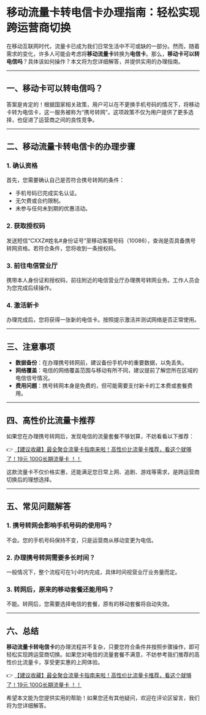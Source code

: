 # 移动流量卡转电信卡办理指南：轻松实现跨运营商切换

在移动互联网时代，流量卡已成为我们日常生活中不可或缺的一部分。然而，随着需求的变化，许多人可能会考虑将**移动流量卡**转换为**电信卡**。那么，**移动卡可以转电信吗**？具体该如何操作？本文将为您详细解答，并提供实用的办理指南。

---

## 一、移动卡可以转电信吗？

答案是肯定的！根据国家相关政策，用户可以在不更换手机号码的情况下，将移动卡转为电信卡，这一服务被称为“携号转网”。这项政策不仅为用户提供了更多选择，也促进了运营商之间的良性竞争。

---

## 二、移动流量卡转电信卡的办理步骤

### 1. 确认资格
首先，您需要确认自己是否符合携号转网的条件：
- 手机号码已完成实名认证。
- 无欠费或合约限制。
- 未参与任何未到期的优惠活动。

### 2. 获取授权码
发送短信“CXXZ#姓名#身份证号”至移动客服号码（10086），查询是否具备携号转网资格。若符合条件，您将收到一条授权码。

### 3. 前往电信营业厅
携带本人身份证和授权码，前往附近的电信营业厅办理携号转网业务。工作人员会为您完成后续操作。

### 4. 激活新卡
办理完成后，您将获得一张新的电信卡。按照提示激活并测试网络是否正常使用。

---

## 三、注意事项
- **数据备份**：在办理携号转网前，建议备份手机中的重要数据，以免丢失。
- **网络覆盖**：电信的网络覆盖范围与移动有所不同，建议提前了解您所在区域的电信信号情况。
- **费用问题**：携号转网本身是免费的，但可能需要支付新卡的工本费或套餐费用。

---

## 四、高性价比流量卡推荐

如果您在办理携号转网后，发现电信的流量套餐不够划算，不妨看看以下推荐：

👉 [【建议收藏】最全聚合流量卡指南来啦！高性价比流量卡推荐，看这个就够了！19元 100G长期流量卡 ！！](https://bit.ly/Liuliangka)

这款流量卡不仅价格实惠，还能满足您日常上网、追剧、游戏等需求，是跨运营商切换后的理想选择。

---

## 五、常见问题解答

### 1. 携号转网会影响手机号码的使用吗？
不会。您的手机号码保持不变，只是运营商从移动变更为电信。

### 2. 办理携号转网需要多长时间？
一般情况下，整个流程可在1小时内完成，具体时间视营业厅业务量而定。

### 3. 转网后，原来的移动套餐还能用吗？
不能。转网后，您需要选择电信的套餐，原有的移动套餐将自动失效。

---

## 六、总结

**移动流量卡转电信卡**的办理流程并不复杂，只要您符合条件并按照步骤操作，即可轻松实现跨运营商切换。如果您对电信的流量套餐不满意，不妨参考我们推荐的高性价比流量卡，享受更实惠的上网体验。

👉 [【建议收藏】最全聚合流量卡指南来啦！高性价比流量卡推荐，看这个就够了！19元 100G长期流量卡 ！！](https://bit.ly/Liuliangka)

希望本文能为您提供实用的帮助！如果您还有其他疑问，欢迎在评论区留言，我们将为您详细解答。
